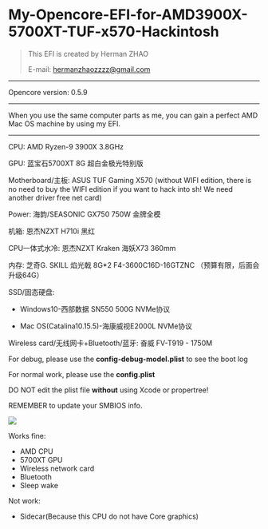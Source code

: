 # My-Opencore-EFI-for-AMD3900X-5700XT-TUF-x570-Hackintosh
> This EFI is created by Herman ZHAO
>
> E-mail: hermanzhaozzzz@gmail.com
>

---

Opencore version: 0.5.9

---

When you use the same computer parts as me, you can gain a perfect AMD Mac OS machine by using my EFI.

---

CPU: AMD Ryzen-9 3900X 3.8GHz

GPU: 蓝宝石5700XT 8G 超白金极光特别版

Motherboard/主板: ASUS TUF Gaming X570 (without WIFI edition, there is no need to buy the WIFI edition if you want to hack into sh! We need another driver free net card)

Power: 海韵/SEASONIC GX750 750W 金牌全模

机箱: 恩杰NZXT H710i 黑红

CPU一体式水冷: 恩杰NZXT Kraken 海妖X73 360mm

内存: 芝奇G. SKILL 焰光戟 8G*2 F4-3600C16D-16GTZNC （预算有限，后面会升级64G）

SSD/固态硬盘: 

- Windows10-西部数据 SN550 500G NVMe协议

- Mac OS(Catalina10.15.5)-海康威视E2000L NVMe协议

Wireless card/无线网卡+Bluetooth/蓝牙: 奋威 FV-T919 - 1750M 



For debug, please use the **config-debug-model.plist** to see the boot log

For normal work, please use the **config.plist**

DO NOT edit the plist file **without** using Xcode or propertree!

REMEMBER to update your SMBIOS info.

![](https://tva1.sinaimg.cn/large/007S8ZIlly1gfzdtspmblj30pc0okdkh.jpg)

Works fine:

- AMD CPU
- 5700XT GPU
- Wireless network card
- Bluetooth
- Sleep wake

Not work:

- Sidecar(Because this CPU do not have Core graphics)

